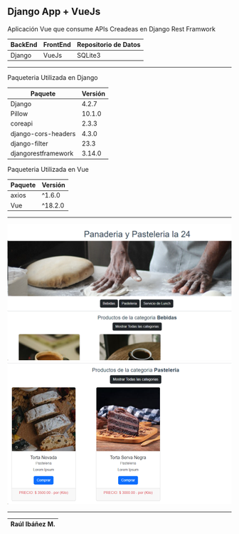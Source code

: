 ## Django App + VueJs

Aplicación Vue que consume APIs Creadeas en Django Rest Framwork

| BackEnd | FrontEnd | Repositorio de Datos |
|-|-|-|
| Django  | VueJs | SQLite3 |

---

Paqueteria Utilizada en Django

| Paquete | Versión |
|-|-| 
| Django | 4.2.7 |
| Pillow | 10.1.0 |
| coreapi | 2.3.3 |
| django-cors-headers | 4.3.0 |
| django-filter | 23.3 |
| djangorestframework | 3.14.0 |

Paqueteria Utilizada en Vue

| Paquete | Versión |
|-|-| 
| axios | ^1.6.0 |
| Vue | ^18.2.0 |

---

![Alt](imagen1.png)
![Alt](imagen2.png)

---


|Raúl Ibáñez M.|
|-------------------------|
